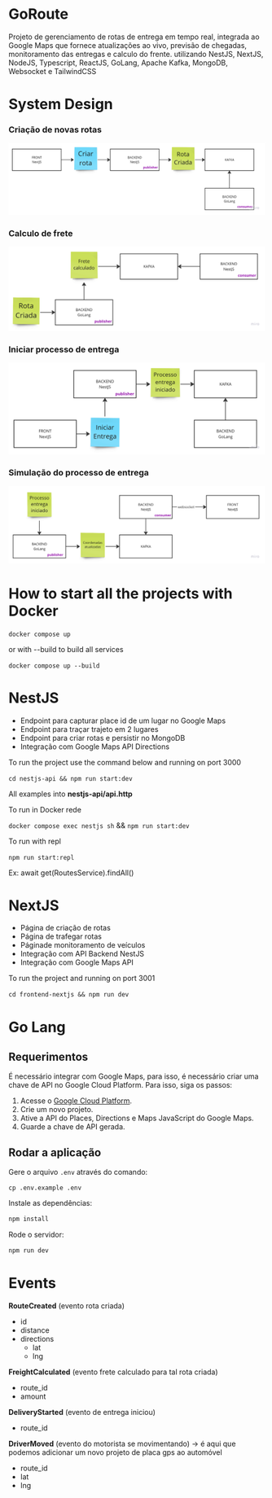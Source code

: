 # GoRoute
Projeto de gerenciamento de rotas de entrega em tempo real, integrada ao Google Maps que fornece atualizações ao vivo, previsão de chegadas, monitoramento das entregas e calculo do frente. utilizando NestJS, NextJS, NodeJS, Typescript, ReactJS, GoLang, Apache Kafka, MongoDB, Websocket e TailwindCSS

# System Design

### Criação de novas rotas

![alt text](image.png)

### Calculo de frete

![alt text](image-1.png)

### Iniciar processo de entrega

![alt text](image-2.png)

### Simulação do processo de entrega

![alt text](image-3.png)

# How to start all the projects with Docker

```docker compose up ```

or with --build to build all services

```docker compose up --build ```

# NestJS

- Endpoint para capturar place id de um lugar no Google Maps
- Endpoint para traçar trajeto em 2 lugares
- Endpoint para criar rotas e persistir no MongoDB
- Integração com Google Maps API Directions

To run the project use the command below and running on port 3000

```cd nestjs-api && npm run start:dev```

All examples into **nestjs-api/api.http**

To run in Docker rede

```docker compose exec nestjs sh``` && ```npm run start:dev```

To run with repl

```npm run start:repl```

Ex: await get(RoutesService).findAll()

# NextJS

- Página de criação de rotas
- Página de trafegar rotas
- Páginade monitoramento de veículos
- Integração com API Backend NestJS
- Integração com Google Maps API

To run the project and running on port 3001

```cd frontend-nextjs && npm run dev``` 

# Go Lang

## Requerimentos

É necessário integrar com Google Maps, para isso, é necessário criar uma chave de API no Google Cloud Platform. Para isso, siga os passos:

1. Acesse o [Google Cloud Platform](https://cloud.google.com/).
2. Crie um novo projeto.
3. Ative a API do Places, Directions e Maps JavaScript do Google Maps.
4. Guarde a chave de API gerada.

## Rodar a aplicação

Gere o arquivo `.env` através do comando:

```
cp .env.example .env
```

Instale as dependências:

```bash
npm install
```

Rode o servidor:

```bash
npm run dev
```

# Events

**RouteCreated** (evento rota criada)

- id
- distance
- directions
  - lat
  - lng

**FreightCalculated** (evento frete calculado para tal rota criada)
- route_id
- amount

**DeliveryStarted** (evento de entrega iniciou)
- route_id

**DriverMoved** (evento do motorista se movimentando) -> é aqui que podemos adicionar um novo projeto de placa gps ao automóvel
- route_id
- lat
- lng